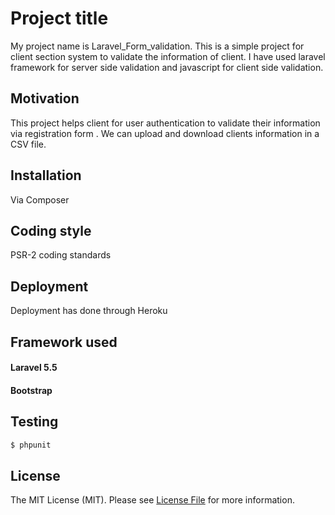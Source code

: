 # Project title
My project name is Laravel_Form_validation. This is a simple project for client section system to validate the information of client. I have used laravel framework for server side validation and javascript for client side validation.


## Motivation
This project helps client for user authentication to validate their information via registration form . We can upload and download clients information in a CSV file.
	

## Installation

Via Composer


## Coding style

PSR-2 coding standards


## Deployment

Deployment has done through Heroku


## Framework used
#### Laravel 5.5
#### Bootstrap


## Testing

``` bash
$ phpunit
```

## License

The MIT License (MIT). Please see [License File](https://github.com/dnoegel/php-xdg-base-dir/blob/master/LICENSE) for more information.
